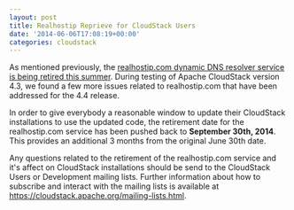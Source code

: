 ```yaml
---
layout: post
title: Realhostip Reprieve for CloudStack Users
date: '2014-06-06T17:08:19+00:00'
categories: cloudstack
---
```

<p>As mentioned previously, the <a href="https://blogs.apache.org/cloudstack/entry/realhostip_service_is_being_retired">realhostip.com dynamic DNS resolver service is being retired this summer</a>. During testing of Apache CloudStack version 4.3, we found a few more issues related to realhostip.com that have been addressed for the 4.4 release.
</p>
<p>In order to give everybody a reasonable window to update their CloudStack installations to use the updated code, the retirement date for the realhostip.com service has been pushed back to <b>September 30th, 2014</b>. This provides an additional 3 months from the original June 30th date.
</p>
<p>Any questions related to the retirement of the realhostip.com service and it's affect on CloudStack installations should be send to the CloudStack Users or Development mailing lists. Further information about how to subscribe and interact with the mailing lists is available at <a href="https://cloudstack.apache.org/mailing-lists.html">https://cloudstack.apache.org/mailing-lists.html</a>.</p>
